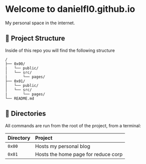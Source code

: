 # Welcome to danielfl0.github.io

My personal space in the internet.

## 🚀 Project Structure

Inside of this repo you will find the following structure

```
/
├── 0x00/
|   └── public/
│   └── src/
|       └── pages/
├── 0x01/
│   └── public/
│   └── src/
|       └── pages/
└── README.md
```

## 🧞 Directories

All commands are run from the root of the project, from a terminal:

| Directory                 | Project                                          |
| :------------------------ | :----------------------------------------------- |
| `0x00`                    | Hosts my personal blog                           |
| `0x01`                    | Hosts the home page for reduce corp              |
